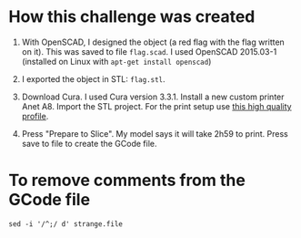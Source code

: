 # How this challenge was created

1. With OpenSCAD, I designed the object (a red flag with the flag written on it). This was saved to file `flag.scad`. I used OpenSCAD 2015.03-1 (installed on Linux with `apt-get install openscad`)

2. I exported the object in STL: `flag.stl`.

3. Download Cura. I used Cura version 3.3.1. Install a new custom printer Anet A8. Import the STL project. For the print setup use [this high quality profile](https://www.thingiverse.com/thing:2442909).

4. Press "Prepare to Slice". My model says it will take 2h59 to print. Press save to file to create the GCode file.

# To remove comments from the GCode file

`sed -i '/^;/ d' strange.file`
